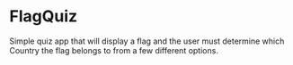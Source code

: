 # FlagQuiz
Simple quiz app that will display a flag and the user must determine which Country the flag belongs to from a few different options. 
